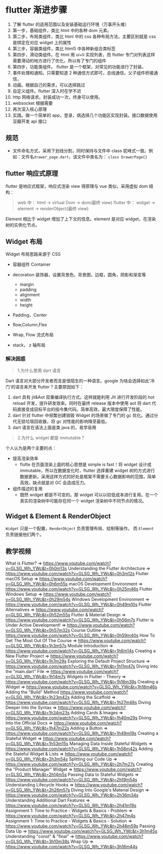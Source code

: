 # flutter 渐进步骤

1. 了解 flutter 的适用范围以及安装基础运行环境（万事开头难）
2. 第一步，基础组件，类比 html 中的各种 dom 元素。
3. 第二步，布局类组件，类比 html 中的 css 各种布局方法，主要区别就是 css 是绑定在对应 widget 上的属性
4. 第三步，容器类组件，类比 html5 中各种新组合类标签
5. 第四步，滑动类组件。在 html 用 ui+li 实现列表，而 flutter 专门对列表这样需要滑动的地方进行了优化，所以有了专门的组件
6. 第四步，功能类组件。 flutter 是一个框架，对常见的功能进行了封装。
7. 事件处理和通知。只需要知道 2 种通信方式即可，总线通信，父子组件桥接通信，
8. 动画。根据自己的需求，可以选择跳过
9. 自定义组件。flutter 深入时在学不迟
10. http 网络请求。封装成功一次，终身可以使用。
11. websocket 根据需要
12. 再次深入核心原理
13. 实践。做一个简单的 app，登录，病选择几个功能区实现封装。接口数据使用豆瓣开发 api 接口

## 规范

- 文件命名方式，采用下划线分割，同时保持与文件中 class 驼峰式一致。例如：文件名`drawer_page.dart`，该文件中类名为： `class DrawerPage{}`

## flutter 响应式原理

flutter 是响应式框架，响应式渲染 view 得原理与 vue 类似，采用虚拟 dom 结构：

> web 中： html -> virtual Dom -> dom(最终 view)
> flutter 中： widget -> element -> renderObject(最终 view)

Element 相比于 widget 增加了上下文的信息。element 是对应 widget，在渲染树的实例化节点。

## Widget 布局

Widget 布局思路来源于 CSS

- 容器组件 Container

- decoration 装饰器，设置背景色，背景图，边框，圆角，阴影和渐变等

  - margin
  - padding
  - alignment
  - width
  - height

- Padding，Center

- Row,Column,Flex

- Wrap, Flow 流式布局

- stack， z 轴布局

### 解决困惑

> 1.为什么使用 dart 语言

Dart 语言对大部分开发者而言是很陌生的一种语言。google 为啥会选择如此'冷门'的语言来开发 flutter？主要原因如下：

1. dart 具有 jit&Aot 双重编译执行方式。这样就能利用 JIt 进行开发阶段的 hot reload 开发，提升研发效率。同时在最终 release 版本中使用 aot 将 dart 代码直接变成目标平台的指令集代码。简单高效，最大限度保障了性能。
2. dart 针对 flutter 中频繁创建销毁 Widget 的场景做了专门的 gc 优化。通过分代无锁垃圾回收器，将 gc 对性能的影响降至最低。
3. dart 语言在语法上面是类 java 的，易学易用

> 2.为什么 widget 都是 immutable？

个人认为是两个主要的点：

- 提高渲染效率
  - flutte 在页面渲染上面的核心思想是 simple is fast！将 widget 设计成 immutable，所以在数据变化时，flutter 选择重建 widget 树的方式进行数据更新。采用这样方式的好处是框架不需要关心数据影响的范围，简单高效。缺点就是对 GC 会造成压力。
- 组件描述的复用
  - 既然 widget 都是不可变的。那 widget 可以以较低成本进行复用。在一个真实的渲染树中可能存在同一个 widget 渲染树中不同节点的情况。

## Widget & Element & RenderObject

`Widget` 只是一个配置，`RenderObject` 负责管理布局、绘制等操作。
而 `Element` 负责链接他们两个。

## 教学视频

What is Flutter? => https://www.youtube.com/watch?v=GLSG_Wh_YWc&t=0h0m13s
Understanding the Flutter Architecture => https://www.youtube.com/watch?v=GLSG_Wh_YWc&t=0h3m12s
Flutter macOS Setup => https://www.youtube.com/watch?v=GLSG_Wh_YWc&t=0h6m55s
macOS Development Environment => https://www.youtube.com/watch?v=GLSG_Wh_YWc&t=0h25m46s
Flutter Windows Setup => https://www.youtube.com/watch?v=GLSG_Wh_YWc&t=0h29m54s
Windows Development Environment => https://www.youtube.com/watch?v=GLSG_Wh_YWc&t=0h49m10s
Flutter Alternatives => https://www.youtube.com/watch?v=GLSG_Wh_YWc&t=0h52m55s
Flutter & Material Design => https://www.youtube.com/watch?v=GLSG_Wh_YWc&t=0h56m7s
Flutter is Under Active Development! => https://www.youtube.com/watch?v=GLSG_Wh_YWc&t=0h57m32s
Course Outline => https://www.youtube.com/watch?v=GLSG_Wh_YWc&t=0h59m40s
How To Get The Most Out Of The Course => https://www.youtube.com/watch?v=GLSG_Wh_YWc&t=1h3m57s
Module Introduction => https://www.youtube.com/watch?v=GLSG_Wh_YWc&t=1h6m14s
Creating a New Flutter Project => https://www.youtube.com/watch?v=GLSG_Wh_YWc&t=1h7m29s
Exploring the Default Project Structure => https://www.youtube.com/watch?v=GLSG_Wh_YWc&t=1h11m47s
Diving Into the "main.dart" File => https://www.youtube.com/watch?v=GLSG_Wh_YWc&t=1h14m7s
Widgets in Flutter - Theory => https://www.youtube.com/watch?v=GLSG_Wh_YWc&t=1h16m39s
Creating a Widget => https://www.youtube.com/watch?v=GLSG_Wh_YWc&t=1h18m46s
Adding the "Build" Method https://www.youtube.com/watch?v=GLSG_Wh_YWc&t=1h23m42s
Adding the Scaffold => https://www.youtube.com/watch?v=GLSG_Wh_YWc&t=1h27m48s
Diving Deeper Into the Syntax => https://www.youtube.com/watch?v=GLSG_Wh_YWc&t=1h34m23s
Adding Cards & Images => https://www.youtube.com/watch?v=GLSG_Wh_YWc&t=1h40m29s
Diving Into the Official Docs => https://www.youtube.com/watch?v=GLSG_Wh_YWc&t=1h47m22s
Adding a Button => https://www.youtube.com/watch?v=GLSG_Wh_YWc&t=1h49m19s
Creating a Stateful Widget => https://www.youtube.com/watch?v=GLSG_Wh_YWc&t=1h53m15s
Managing Data Inside Stateful Widgets => https://www.youtube.com/watch?v=GLSG_Wh_YWc&t=1h58m42s
Adding the Stateful Widget & Lists => https://www.youtube.com/watch?v=GLSG_Wh_YWc&t=2h3m54s
Splitting our Code Up => https://www.youtube.com/watch?v=GLSG_Wh_YWc&t=2h7m27s
Creating the "Product Manager" Widget => https://www.youtube.com/watch?v=GLSG_Wh_YWc&t=2h14m5s
Passing Data to Stateful Widgets => https://www.youtube.com/watch?v=GLSG_Wh_YWc&t=2h19m54s
Understanding Lifecycle Hooks => https://www.youtube.com/watch?v=GLSG_Wh_YWc&t=2h26m57s
Diving Into Google's Material Design => https://www.youtube.com/watch?v=GLSG_Wh_YWc&t=2h36m34s
Understanding Additional Dart Features => https://www.youtube.com/watch?v=GLSG_Wh_YWc&t=2h41m19s
Assignment 1: Time to Practice - Widgets & Basics - Problem => https://www.youtube.com/watch?v=GLSG_Wh_YWc&t=2h47m4s
Assignment 1: Time to Practice - Widgets & Basics - Solution => https://www.youtube.com/watch?v=GLSG_Wh_YWc&t=2h48m59s
Passing Data Up => https://www.youtube.com/watch?v=GLSG_Wh_YWc&t=3h1m45s
Understanding "const" & "final" => https://www.youtube.com/watch?v=GLSG_Wh_YWc&t=3h10m38s
Wrap Up => https://www.youtube.com/watch?v=GLSG_Wh_YWc&t=3h16m44s

